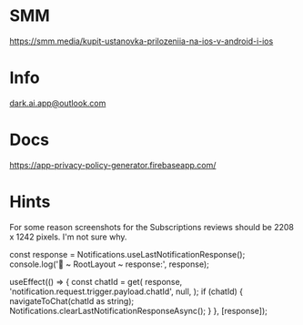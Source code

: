 # SMM

https://smm.media/kupit-ustanovka-prilozeniia-na-ios-v-android-i-ios

# Info

dark.ai.app@outlook.com

# Docs

https://app-privacy-policy-generator.firebaseapp.com/

# Hints

For some reason screenshots for the Subscriptions reviews should be 2208 x 1242 pixels. I'm not sure why.



 const response = Notifications.useLastNotificationResponse();
  console.log('🚀 ~ RootLayout ~ response:', response);

  useEffect(() => {
    const chatId = get(
      response,
      'notification.request.trigger.payload.chatId',
      null,
    );
    if (chatId) {
      navigateToChat(chatId as string);
      Notifications.clearLastNotificationResponseAsync();
    }
  }, [response]);